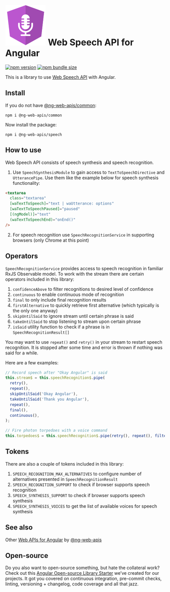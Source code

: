 # ![ng-web-apis logo](logo.svg) Web Speech API for Angular

[![npm version](https://img.shields.io/npm/v/@ng-web-apis/speech.svg)](https://npmjs.com/package/@ng-web-apis/speech)
[![npm bundle size](https://img.shields.io/bundlephobia/minzip/@ng-web-apis/speech)](https://bundlephobia.com/result?p=@ng-web-apis/speech)

This is a library to use [Web Speech API](https://developer.mozilla.org/en-US/docs/Web/API/Web_Speech_API) with Angular.

## Install

If you do not have [@ng-web-apis/common](https://github.com/tinkoff/ng-web-apis/tree/main/libs/common):

```
npm i @ng-web-apis/common
```

Now install the package:

```
npm i @ng-web-apis/speech
```

## How to use

Web Speech API consists of speech synthesis and speech recognition.

1. Use `SpeechSynthesisModule` to gain access to `TextToSpeechDirective` and `UtterancePipe`. Use them like the example
   below for speech synthesis functionality:

```html
<textarea
  class="textarea"
  [waTextToSpeech]="text | waUtterance: options"
  [waTextToSpeechPaused]="paused"
  [(ngModel)]="text"
  (waTextToSpeechEnd)="onEnd()"
/>
```

2. For speech recognition use `SpeechRecognitionService` in supporting browsers (only Chrome at this point)

## Operators

`SpeechRecognitionService` provides access to speech recognition in familiar RxJS Observable model. To work with the
stream there are certain operators included in this library:

1. `confidenceAbove` to filter recognitions to desired level of confidence
2. `continuous` to enable continuous mode of recognition
3. `final` to only include final recognition results
4. `firstAlternative` to quickly retrieve first alternative (which typically is the only one anyway)
5. `skipUntilSaid` to ignore stream until certain phrase is said
6. `takeUntilSaid` to stop listening to stream upon certain phrase
7. `isSaid` utility function to check if a phrase is in `SpeechRecognitionResult[]`

You may want to use `repeat()` and `retry()` in your stream to restart speech recognition. It is stopped after some time
and error is thrown if nothing was said for a while.

Here are a few examples:

```ts
// Record speech after "Okay Angular" is said
this.stream$ = this.speechRecognition$.pipe(
  retry(),
  repeat(),
  skipUntilSaid('Okay Angular'),
  takeUntilSaid('Thank you Angular'),
  repeat(),
  final(),
  continuous(),
);
```

```ts
// Fire photon torpedoes with a voice command
this.torpedoes$ = this.speechRecognition$.pipe(retry(), repeat(), filter(isSaid('Fire photon torpedoes')));
```

## Tokens

There are also a couple of tokens included in this library:

1. `SPEECH_RECOGNITION_MAX_ALTERNATIVES` to configure number of alternatives presented in `SpeechRecognitionResult`
2. `SPEECH_RECOGNITION_SUPPORT` to check if browser supports speech recognition
3. `SPEECH_SYNTHESIS_SUPPORT` to check if browser supports speech synthesis
4. `SPEECH_SYNTHESIS_VOICES` to get the list of available voices for speech synthesis

## See also

Other [Web APIs for Angular](https://tinkoff.github.io/ng-web-apis/) by
[@ng-web-apis](https://github.com/tinkoff/ng-web-apis)

## Open-source

Do you also want to open-source something, but hate the collateral work? Check out this
[Angular Open-source Library Starter](https://github.com/TinkoffCreditSystems/angular-open-source-starter) we’ve created
for our projects. It got you covered on continuous integration, pre-commit checks, linting, versioning + changelog, code
coverage and all that jazz.
